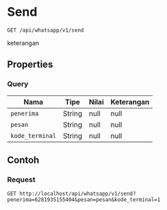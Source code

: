 # Send
```http
GET /api/whatsapp/v1/send
```
keterangan
## Properties
### Query
Nama | Tipe | Nilai | Keterangan
--- | --- | --- | ---
<code>penerima</code> | String | null | null
<code>pesan</code> | String | null | null
<code>kode_terminal</code> | String | null | null
## Contoh
### Request
```http
GET http://localhost/api/whatsapp/v1/send?penerima=6281935155404&pesan=pesan&kode_terminal=1


```
